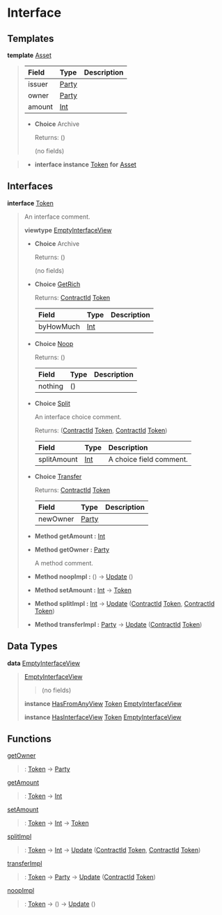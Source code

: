 # <a name="module-interface-72439"></a>Interface

## Templates

<a name="type-interface-asset-25340"></a>**template** [Asset](#type-interface-asset-25340)

> | Field                                                                                   | Type                                                                                    | Description |
> | :-------------------------------------------------------------------------------------- | :-------------------------------------------------------------------------------------- | :---------- |
> | issuer                                                                                  | [Party](https://docs.daml.com/daml/stdlib/Prelude.html#type-da-internal-lf-party-57932) |  |
> | owner                                                                                   | [Party](https://docs.daml.com/daml/stdlib/Prelude.html#type-da-internal-lf-party-57932) |  |
> | amount                                                                                  | [Int](https://docs.daml.com/daml/stdlib/Prelude.html#type-ghc-types-int-37261)          |  |
>
> * **Choice** Archive
>
>   Returns: ()
>
>   (no fields)

> * **interface instance** [Token](#type-interface-token-10651) **for** [Asset](#type-interface-asset-25340)

## Interfaces

<a name="type-interface-token-10651"></a>**interface** [Token](#type-interface-token-10651)

> An interface comment.
>
> **viewtype** [EmptyInterfaceView](#type-interface-emptyinterfaceview-28816)
>
> * **Choice** Archive
>
>   Returns: ()
>
>   (no fields)
>
> * <a name="type-interface-getrich-60188"></a>**Choice** [GetRich](#type-interface-getrich-60188)
>
>   Returns: [ContractId](https://docs.daml.com/daml/stdlib/Prelude.html#type-da-internal-lf-contractid-95282) [Token](#type-interface-token-10651)
>
>   | Field                                                                          | Type                                                                           | Description |
>   | :----------------------------------------------------------------------------- | :----------------------------------------------------------------------------- | :---------- |
>   | byHowMuch                                                                      | [Int](https://docs.daml.com/daml/stdlib/Prelude.html#type-ghc-types-int-37261) |  |
>
> * <a name="type-interface-noop-44317"></a>**Choice** [Noop](#type-interface-noop-44317)
>
>   Returns: ()
>
>   | Field   | Type    | Description |
>   | :------ | :------ | :---------- |
>   | nothing | ()      |  |
>
> * <a name="type-interface-split-56016"></a>**Choice** [Split](#type-interface-split-56016)
>
>   An interface choice comment.
>
>   Returns: ([ContractId](https://docs.daml.com/daml/stdlib/Prelude.html#type-da-internal-lf-contractid-95282) [Token](#type-interface-token-10651), [ContractId](https://docs.daml.com/daml/stdlib/Prelude.html#type-da-internal-lf-contractid-95282) [Token](#type-interface-token-10651))
>
>   | Field                                                                          | Type                                                                           | Description |
>   | :----------------------------------------------------------------------------- | :----------------------------------------------------------------------------- | :---------- |
>   | splitAmount                                                                    | [Int](https://docs.daml.com/daml/stdlib/Prelude.html#type-ghc-types-int-37261) | A choice field comment. |
>
> * <a name="type-interface-transfer-15068"></a>**Choice** [Transfer](#type-interface-transfer-15068)
>
>   Returns: [ContractId](https://docs.daml.com/daml/stdlib/Prelude.html#type-da-internal-lf-contractid-95282) [Token](#type-interface-token-10651)
>
>   | Field                                                                                   | Type                                                                                    | Description |
>   | :-------------------------------------------------------------------------------------- | :-------------------------------------------------------------------------------------- | :---------- |
>   | newOwner                                                                                | [Party](https://docs.daml.com/daml/stdlib/Prelude.html#type-da-internal-lf-party-57932) |  |
>
> * **Method getAmount :** [Int](https://docs.daml.com/daml/stdlib/Prelude.html#type-ghc-types-int-37261)
>
> * **Method getOwner :** [Party](https://docs.daml.com/daml/stdlib/Prelude.html#type-da-internal-lf-party-57932)
>
>   A method comment.
>
> * **Method noopImpl :** () -\> [Update](https://docs.daml.com/daml/stdlib/Prelude.html#type-da-internal-lf-update-68072) ()
>
> * **Method setAmount :** [Int](https://docs.daml.com/daml/stdlib/Prelude.html#type-ghc-types-int-37261) -\> [Token](#type-interface-token-10651)
>
> * **Method splitImpl :** [Int](https://docs.daml.com/daml/stdlib/Prelude.html#type-ghc-types-int-37261) -\> [Update](https://docs.daml.com/daml/stdlib/Prelude.html#type-da-internal-lf-update-68072) ([ContractId](https://docs.daml.com/daml/stdlib/Prelude.html#type-da-internal-lf-contractid-95282) [Token](#type-interface-token-10651), [ContractId](https://docs.daml.com/daml/stdlib/Prelude.html#type-da-internal-lf-contractid-95282) [Token](#type-interface-token-10651))
>
> * **Method transferImpl :** [Party](https://docs.daml.com/daml/stdlib/Prelude.html#type-da-internal-lf-party-57932) -\> [Update](https://docs.daml.com/daml/stdlib/Prelude.html#type-da-internal-lf-update-68072) ([ContractId](https://docs.daml.com/daml/stdlib/Prelude.html#type-da-internal-lf-contractid-95282) [Token](#type-interface-token-10651))

## Data Types

<a name="type-interface-emptyinterfaceview-28816"></a>**data** [EmptyInterfaceView](#type-interface-emptyinterfaceview-28816)

> <a name="constr-interface-emptyinterfaceview-1101"></a>[EmptyInterfaceView](#constr-interface-emptyinterfaceview-1101)
>
> > (no fields)
>
> **instance** [HasFromAnyView](https://docs.daml.com/daml/stdlib/DA-Internal-Interface-AnyView.html#class-da-internal-interface-anyview-hasfromanyview-30108) [Token](#type-interface-token-10651) [EmptyInterfaceView](#type-interface-emptyinterfaceview-28816)
>
> **instance** [HasInterfaceView](https://docs.daml.com/daml/stdlib/Prelude.html#class-da-internal-interface-hasinterfaceview-4492) [Token](#type-interface-token-10651) [EmptyInterfaceView](#type-interface-emptyinterfaceview-28816)

## Functions

<a name="function-interface-getowner-36980"></a>[getOwner](#function-interface-getowner-36980)

> : [Token](#type-interface-token-10651) -\> [Party](https://docs.daml.com/daml/stdlib/Prelude.html#type-da-internal-lf-party-57932)

<a name="function-interface-getamount-416"></a>[getAmount](#function-interface-getamount-416)

> : [Token](#type-interface-token-10651) -\> [Int](https://docs.daml.com/daml/stdlib/Prelude.html#type-ghc-types-int-37261)

<a name="function-interface-setamount-37812"></a>[setAmount](#function-interface-setamount-37812)

> : [Token](#type-interface-token-10651) -\> [Int](https://docs.daml.com/daml/stdlib/Prelude.html#type-ghc-types-int-37261) -\> [Token](#type-interface-token-10651)

<a name="function-interface-splitimpl-93694"></a>[splitImpl](#function-interface-splitimpl-93694)

> : [Token](#type-interface-token-10651) -\> [Int](https://docs.daml.com/daml/stdlib/Prelude.html#type-ghc-types-int-37261) -\> [Update](https://docs.daml.com/daml/stdlib/Prelude.html#type-da-internal-lf-update-68072) ([ContractId](https://docs.daml.com/daml/stdlib/Prelude.html#type-da-internal-lf-contractid-95282) [Token](#type-interface-token-10651), [ContractId](https://docs.daml.com/daml/stdlib/Prelude.html#type-da-internal-lf-contractid-95282) [Token](#type-interface-token-10651))

<a name="function-interface-transferimpl-36342"></a>[transferImpl](#function-interface-transferimpl-36342)

> : [Token](#type-interface-token-10651) -\> [Party](https://docs.daml.com/daml/stdlib/Prelude.html#type-da-internal-lf-party-57932) -\> [Update](https://docs.daml.com/daml/stdlib/Prelude.html#type-da-internal-lf-update-68072) ([ContractId](https://docs.daml.com/daml/stdlib/Prelude.html#type-da-internal-lf-contractid-95282) [Token](#type-interface-token-10651))

<a name="function-interface-noopimpl-41891"></a>[noopImpl](#function-interface-noopimpl-41891)

> : [Token](#type-interface-token-10651) -\> () -\> [Update](https://docs.daml.com/daml/stdlib/Prelude.html#type-da-internal-lf-update-68072) ()

